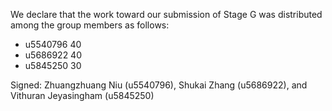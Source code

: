 We declare that the work toward our submission of Stage G was distributed among the group members as follows:

* u5540796 40
* u5686922 40
* u5845250 30

Signed: Zhuangzhuang Niu (u5540796), Shukai Zhang (u5686922), and Vithuran Jeyasingham (u5845250)


